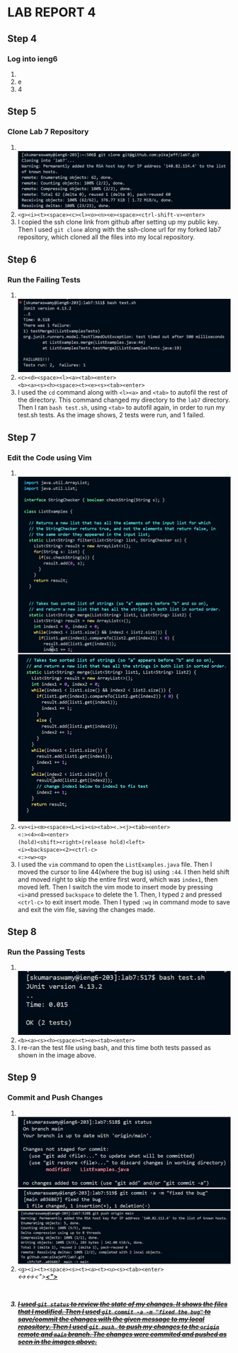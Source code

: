 # LAB REPORT 4
## Step 4 
### Log into ieng6
1. <br> 
2. e
3. 4
## Step 5
### Clone Lab 7 Repository
1. <br>![Image](GitCloneSSH.png) <br>
2. `<g><i><t><space><c><l><o><n><e><space><ctrl-shift-v><enter>` <br>
3. I copied the ssh clone link from github after setting up my public key. Then I used `git clone` along with the ssh-clone url for my forked lab7 repository, which cloned all the files into my local repository.
## Step 6
### Run the Failing Tests
1. <br>![Image](TestFailure.png) <br>
2. `<c><d><space><l><a><tab><enter>` <br> `<b><a><s><h><space><t><e><s><tab><enter>` <br>
3. I used the `cd` command along with `<l><a>` and `<tab>` to autofil the rest of the directory. This command changed my directory to the `lab7` directory. Then I ran `bash test.sh`, using `<tab>` to autofil again, in order to run my test.sh tests. As the image shows, 2 tests were run, and 1 failed.
## Step 7
### Edit the Code using Vim
1. <br>![Image](VimFile.png) <br> ![Image](BuggedLine.png) <br>
2. `<v><i><m><space><L><i><s><tab><.><j><tab><enter>` <br> `<:><4><4><enter>` <br> `(hold)<shift><right>(release hold)<left>` <br> `<i><backspace><2><ctrl-c>` <br>  `<:><w><q>` <br>
3. I used the `vim` command to open the `ListExamples.java` file. Then I moved the cursor to line 44(where the bug is) using `:44`. I then held shift and moved right to skip the entire first word, which was `index1`, then moved left. Then I switch the vim mode to insert mode by pressing `<i>`and pressed `backspace` to delete the 1. Then, I typed `2` and pressed `<ctrl-c>` to exit insert mode. Then I typed `:wq` in command mode to save and exit the vim file, saving the changes made.
## Step 8
### Run the Passing Tests
1. <br>![Image](TestPassed.png) <br>
2. `<b><a><s><h><space><t><e><tab><enter>` <br>
3. I re-ran the test file using bash, and this time both tests passed as shown in the image above.
## Step 9
### Commit and Push Changes
1. <br>![Image](GitStatus.png) <br> ![Image](GitCommit.png) <br> ![Image](GitPush.png) <br>
2. `<g><i><t><space><s><t><a><t><u><s><tab><enter>` <br> <g><i><t><space><c><o><m><m><tab><-><a><space><-><m><space><"><f><i><x><e><d><space><t><h><e><space><b><u><g><"><enter> <br> <g><i><t><space><p><u><s><tab><o><r><tab><m><a><tab><enter><br>
3. I used `git status` to review the state of my changes. It shows the files that I modified. Then I used  `git commit -a -m "fixed the bug"` to save/commit the changes with the given message to my local repository. Then I used `git push ` to push my changes to the `origin` remote and  `main` branch. The changes were commited and pushed as seen in the images above.

